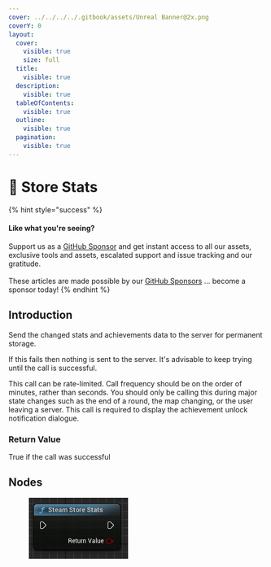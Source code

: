 ```yaml
---
cover: ../../../../.gitbook/assets/Unreal Banner@2x.png
coverY: 0
layout:
  cover:
    visible: true
    size: full
  title:
    visible: true
  description:
    visible: true
  tableOfContents:
    visible: true
  outline:
    visible: true
  pagination:
    visible: true
---
```


# 🔵 Store Stats

{% hint style="success" %}
#### Like what you're seeing?

Support us as a [GitHub Sponsor](../../../../become-a-sponsor/) and get instant access to all our assets, exclusive tools and assets, escalated support and issue tracking and our gratitude.\
\
These articles are made possible by our [GitHub Sponsors](../../../../become-a-sponsor/) ... become a sponsor today!
{% endhint %}

## Introduction

Send the changed stats and achievements data to the server for permanent storage.

If this fails then nothing is sent to the server. It's advisable to keep trying until the call is successful.

This call can be rate-limited. Call frequency should be on the order of minutes, rather than seconds. You should only be calling this during major state changes such as the end of a round, the map changing, or the user leaving a server. This call is required to display the achievement unlock notification dialogue.

### Return Value

True if the call was successful

## Nodes

<figure><img src="../../../../.gitbook/assets/image (859).png" alt=""><figcaption></figcaption></figure>
